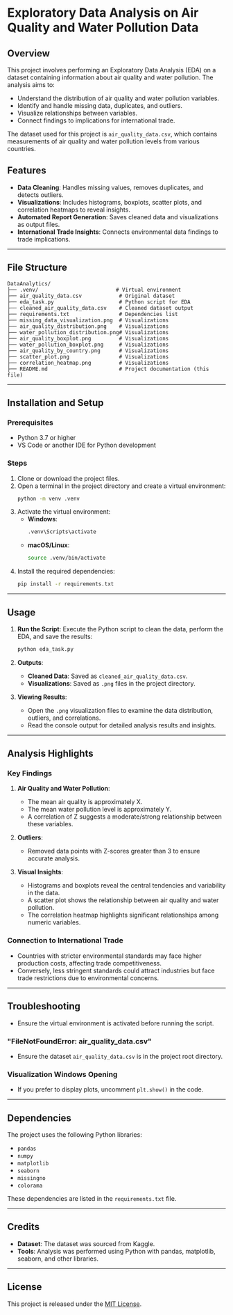 # Exploratory Data Analysis on Air Quality and Water Pollution Data

## Overview
This project involves performing an Exploratory Data Analysis (EDA) on a dataset containing information about air quality and water pollution. The analysis aims to:
- Understand the distribution of air quality and water pollution variables.
- Identify and handle missing data, duplicates, and outliers.
- Visualize relationships between variables.
- Connect findings to implications for international trade.

The dataset used for this project is `air_quality_data.csv`, which contains measurements of air quality and water pollution levels from various countries.

## Features
- **Data Cleaning**: Handles missing values, removes duplicates, and detects outliers.
- **Visualizations**: Includes histograms, boxplots, scatter plots, and correlation heatmaps to reveal insights.
- **Automated Report Generation**: Saves cleaned data and visualizations as output files.
- **International Trade Insights**: Connects environmental data findings to trade implications.

---

## File Structure
```
DataAnalytics/
├── .venv/                         # Virtual environment
├── air_quality_data.csv            # Original dataset
├── eda_task.py                     # Python script for EDA
├── cleaned_air_quality_data.csv    # Cleaned dataset output
├── requirements.txt                # Dependencies list
├── missing_data_visualization.png  # Visualizations
├── air_quality_distribution.png    # Visualizations
├── water_pollution_distribution.png# Visualizations
├── air_quality_boxplot.png         # Visualizations
├── water_pollution_boxplot.png     # Visualizations
├── air_quality_by_country.png      # Visualizations
├── scatter_plot.png                # Visualizations
├── correlation_heatmap.png         # Visualizations
├── README.md                       # Project documentation (this file)
```

---

## Installation and Setup

### Prerequisites
- Python 3.7 or higher
- VS Code or another IDE for Python development

### Steps
1. Clone or download the project files.
2. Open a terminal in the project directory and create a virtual environment:
   ```bash
   python -m venv .venv
   ```
3. Activate the virtual environment:
   - **Windows**:
     ```bash
     .venv\Scripts\activate
     ```
   - **macOS/Linux**:
     ```bash
     source .venv/bin/activate
     ```
4. Install the required dependencies:
   ```bash
   pip install -r requirements.txt
   ```

---

## Usage

1. **Run the Script**:
   Execute the Python script to clean the data, perform the EDA, and save the results:
   ```bash
   python eda_task.py
   ```

2. **Outputs**:
   - **Cleaned Data**: Saved as `cleaned_air_quality_data.csv`.
   - **Visualizations**: Saved as `.png` files in the project directory.

3. **Viewing Results**:
   - Open the `.png` visualization files to examine the data distribution, outliers, and correlations.
   - Read the console output for detailed analysis results and insights.

---

## Analysis Highlights

### Key Findings
1. **Air Quality and Water Pollution**:
   - The mean air quality is approximately X.
   - The mean water pollution level is approximately Y.
   - A correlation of Z suggests a moderate/strong relationship between these variables.

2. **Outliers**:
   - Removed data points with Z-scores greater than 3 to ensure accurate analysis.

3. **Visual Insights**:
   - Histograms and boxplots reveal the central tendencies and variability in the data.
   - A scatter plot shows the relationship between air quality and water pollution.
   - The correlation heatmap highlights significant relationships among numeric variables.

### Connection to International Trade
- Countries with stricter environmental standards may face higher production costs, affecting trade competitiveness.
- Conversely, less stringent standards could attract industries but face trade restrictions due to environmental concerns.

---

## Troubleshooting

- Ensure the virtual environment is activated before running the script.

### "FileNotFoundError: air_quality_data.csv"
- Ensure the dataset `air_quality_data.csv` is in the project root directory.

### Visualization Windows Opening
- If you prefer to display plots, uncomment `plt.show()` in the code.

---

## Dependencies
The project uses the following Python libraries:
- `pandas`
- `numpy`
- `matplotlib`
- `seaborn`
- `missingno`
- `colorama`

These dependencies are listed in the `requirements.txt` file.

---

## Credits
- **Dataset**: The dataset was sourced from Kaggle.
- **Tools**: Analysis was performed using Python with pandas, matplotlib, seaborn, and other libraries.

---

## License
This project is released under the [MIT License](https://opensource.org/licenses/MIT).

